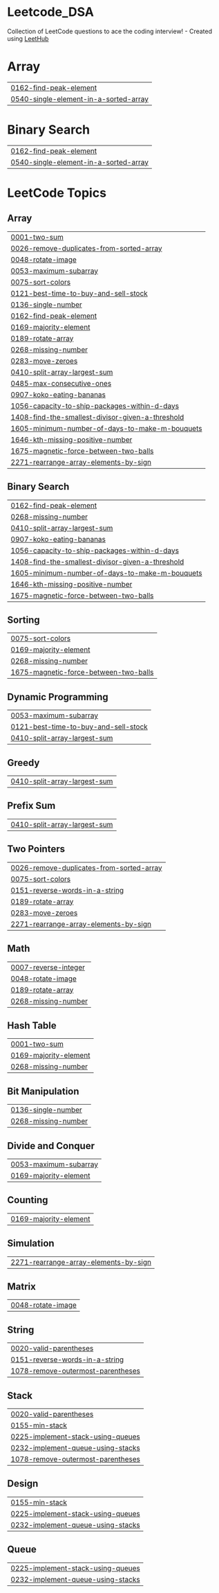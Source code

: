 # Leetcode_DSA
Collection of LeetCode questions to ace the coding interview! - Created using [LeetHub](https://github.com/QasimWani/LeetHub)


# Array
|  |
| ------- |
| [0162-find-peak-element](https://github.com/ShivamPatel-India/Leetcode_DSA/tree/master/0162-find-peak-element) |
| [0540-single-element-in-a-sorted-array](https://github.com/ShivamPatel-India/Leetcode_DSA/tree/master/0540-single-element-in-a-sorted-array) |
# Binary Search
|  |
| ------- |
| [0162-find-peak-element](https://github.com/ShivamPatel-India/Leetcode_DSA/tree/master/0162-find-peak-element) |
| [0540-single-element-in-a-sorted-array](https://github.com/ShivamPatel-India/Leetcode_DSA/tree/master/0540-single-element-in-a-sorted-array) |
<!---LeetCode Topics Start-->
# LeetCode Topics
## Array
|  |
| ------- |
| [0001-two-sum](https://github.com/ShivamPatel-India/Leetcode_DSA/tree/master/0001-two-sum) |
| [0026-remove-duplicates-from-sorted-array](https://github.com/ShivamPatel-India/Leetcode_DSA/tree/master/0026-remove-duplicates-from-sorted-array) |
| [0048-rotate-image](https://github.com/ShivamPatel-India/Leetcode_DSA/tree/master/0048-rotate-image) |
| [0053-maximum-subarray](https://github.com/ShivamPatel-India/Leetcode_DSA/tree/master/0053-maximum-subarray) |
| [0075-sort-colors](https://github.com/ShivamPatel-India/Leetcode_DSA/tree/master/0075-sort-colors) |
| [0121-best-time-to-buy-and-sell-stock](https://github.com/ShivamPatel-India/Leetcode_DSA/tree/master/0121-best-time-to-buy-and-sell-stock) |
| [0136-single-number](https://github.com/ShivamPatel-India/Leetcode_DSA/tree/master/0136-single-number) |
| [0162-find-peak-element](https://github.com/ShivamPatel-India/Leetcode_DSA/tree/master/0162-find-peak-element) |
| [0169-majority-element](https://github.com/ShivamPatel-India/Leetcode_DSA/tree/master/0169-majority-element) |
| [0189-rotate-array](https://github.com/ShivamPatel-India/Leetcode_DSA/tree/master/0189-rotate-array) |
| [0268-missing-number](https://github.com/ShivamPatel-India/Leetcode_DSA/tree/master/0268-missing-number) |
| [0283-move-zeroes](https://github.com/ShivamPatel-India/Leetcode_DSA/tree/master/0283-move-zeroes) |
| [0410-split-array-largest-sum](https://github.com/ShivamPatel-India/Leetcode_DSA/tree/master/0410-split-array-largest-sum) |
| [0485-max-consecutive-ones](https://github.com/ShivamPatel-India/Leetcode_DSA/tree/master/0485-max-consecutive-ones) |
| [0907-koko-eating-bananas](https://github.com/ShivamPatel-India/Leetcode_DSA/tree/master/0907-koko-eating-bananas) |
| [1056-capacity-to-ship-packages-within-d-days](https://github.com/ShivamPatel-India/Leetcode_DSA/tree/master/1056-capacity-to-ship-packages-within-d-days) |
| [1408-find-the-smallest-divisor-given-a-threshold](https://github.com/ShivamPatel-India/Leetcode_DSA/tree/master/1408-find-the-smallest-divisor-given-a-threshold) |
| [1605-minimum-number-of-days-to-make-m-bouquets](https://github.com/ShivamPatel-India/Leetcode_DSA/tree/master/1605-minimum-number-of-days-to-make-m-bouquets) |
| [1646-kth-missing-positive-number](https://github.com/ShivamPatel-India/Leetcode_DSA/tree/master/1646-kth-missing-positive-number) |
| [1675-magnetic-force-between-two-balls](https://github.com/ShivamPatel-India/Leetcode_DSA/tree/master/1675-magnetic-force-between-two-balls) |
| [2271-rearrange-array-elements-by-sign](https://github.com/ShivamPatel-India/Leetcode_DSA/tree/master/2271-rearrange-array-elements-by-sign) |
## Binary Search
|  |
| ------- |
| [0162-find-peak-element](https://github.com/ShivamPatel-India/Leetcode_DSA/tree/master/0162-find-peak-element) |
| [0268-missing-number](https://github.com/ShivamPatel-India/Leetcode_DSA/tree/master/0268-missing-number) |
| [0410-split-array-largest-sum](https://github.com/ShivamPatel-India/Leetcode_DSA/tree/master/0410-split-array-largest-sum) |
| [0907-koko-eating-bananas](https://github.com/ShivamPatel-India/Leetcode_DSA/tree/master/0907-koko-eating-bananas) |
| [1056-capacity-to-ship-packages-within-d-days](https://github.com/ShivamPatel-India/Leetcode_DSA/tree/master/1056-capacity-to-ship-packages-within-d-days) |
| [1408-find-the-smallest-divisor-given-a-threshold](https://github.com/ShivamPatel-India/Leetcode_DSA/tree/master/1408-find-the-smallest-divisor-given-a-threshold) |
| [1605-minimum-number-of-days-to-make-m-bouquets](https://github.com/ShivamPatel-India/Leetcode_DSA/tree/master/1605-minimum-number-of-days-to-make-m-bouquets) |
| [1646-kth-missing-positive-number](https://github.com/ShivamPatel-India/Leetcode_DSA/tree/master/1646-kth-missing-positive-number) |
| [1675-magnetic-force-between-two-balls](https://github.com/ShivamPatel-India/Leetcode_DSA/tree/master/1675-magnetic-force-between-two-balls) |
## Sorting
|  |
| ------- |
| [0075-sort-colors](https://github.com/ShivamPatel-India/Leetcode_DSA/tree/master/0075-sort-colors) |
| [0169-majority-element](https://github.com/ShivamPatel-India/Leetcode_DSA/tree/master/0169-majority-element) |
| [0268-missing-number](https://github.com/ShivamPatel-India/Leetcode_DSA/tree/master/0268-missing-number) |
| [1675-magnetic-force-between-two-balls](https://github.com/ShivamPatel-India/Leetcode_DSA/tree/master/1675-magnetic-force-between-two-balls) |
## Dynamic Programming
|  |
| ------- |
| [0053-maximum-subarray](https://github.com/ShivamPatel-India/Leetcode_DSA/tree/master/0053-maximum-subarray) |
| [0121-best-time-to-buy-and-sell-stock](https://github.com/ShivamPatel-India/Leetcode_DSA/tree/master/0121-best-time-to-buy-and-sell-stock) |
| [0410-split-array-largest-sum](https://github.com/ShivamPatel-India/Leetcode_DSA/tree/master/0410-split-array-largest-sum) |
## Greedy
|  |
| ------- |
| [0410-split-array-largest-sum](https://github.com/ShivamPatel-India/Leetcode_DSA/tree/master/0410-split-array-largest-sum) |
## Prefix Sum
|  |
| ------- |
| [0410-split-array-largest-sum](https://github.com/ShivamPatel-India/Leetcode_DSA/tree/master/0410-split-array-largest-sum) |
## Two Pointers
|  |
| ------- |
| [0026-remove-duplicates-from-sorted-array](https://github.com/ShivamPatel-India/Leetcode_DSA/tree/master/0026-remove-duplicates-from-sorted-array) |
| [0075-sort-colors](https://github.com/ShivamPatel-India/Leetcode_DSA/tree/master/0075-sort-colors) |
| [0151-reverse-words-in-a-string](https://github.com/ShivamPatel-India/Leetcode_DSA/tree/master/0151-reverse-words-in-a-string) |
| [0189-rotate-array](https://github.com/ShivamPatel-India/Leetcode_DSA/tree/master/0189-rotate-array) |
| [0283-move-zeroes](https://github.com/ShivamPatel-India/Leetcode_DSA/tree/master/0283-move-zeroes) |
| [2271-rearrange-array-elements-by-sign](https://github.com/ShivamPatel-India/Leetcode_DSA/tree/master/2271-rearrange-array-elements-by-sign) |
## Math
|  |
| ------- |
| [0007-reverse-integer](https://github.com/ShivamPatel-India/Leetcode_DSA/tree/master/0007-reverse-integer) |
| [0048-rotate-image](https://github.com/ShivamPatel-India/Leetcode_DSA/tree/master/0048-rotate-image) |
| [0189-rotate-array](https://github.com/ShivamPatel-India/Leetcode_DSA/tree/master/0189-rotate-array) |
| [0268-missing-number](https://github.com/ShivamPatel-India/Leetcode_DSA/tree/master/0268-missing-number) |
## Hash Table
|  |
| ------- |
| [0001-two-sum](https://github.com/ShivamPatel-India/Leetcode_DSA/tree/master/0001-two-sum) |
| [0169-majority-element](https://github.com/ShivamPatel-India/Leetcode_DSA/tree/master/0169-majority-element) |
| [0268-missing-number](https://github.com/ShivamPatel-India/Leetcode_DSA/tree/master/0268-missing-number) |
## Bit Manipulation
|  |
| ------- |
| [0136-single-number](https://github.com/ShivamPatel-India/Leetcode_DSA/tree/master/0136-single-number) |
| [0268-missing-number](https://github.com/ShivamPatel-India/Leetcode_DSA/tree/master/0268-missing-number) |
## Divide and Conquer
|  |
| ------- |
| [0053-maximum-subarray](https://github.com/ShivamPatel-India/Leetcode_DSA/tree/master/0053-maximum-subarray) |
| [0169-majority-element](https://github.com/ShivamPatel-India/Leetcode_DSA/tree/master/0169-majority-element) |
## Counting
|  |
| ------- |
| [0169-majority-element](https://github.com/ShivamPatel-India/Leetcode_DSA/tree/master/0169-majority-element) |
## Simulation
|  |
| ------- |
| [2271-rearrange-array-elements-by-sign](https://github.com/ShivamPatel-India/Leetcode_DSA/tree/master/2271-rearrange-array-elements-by-sign) |
## Matrix
|  |
| ------- |
| [0048-rotate-image](https://github.com/ShivamPatel-India/Leetcode_DSA/tree/master/0048-rotate-image) |
## String
|  |
| ------- |
| [0020-valid-parentheses](https://github.com/ShivamPatel-India/Leetcode_DSA/tree/master/0020-valid-parentheses) |
| [0151-reverse-words-in-a-string](https://github.com/ShivamPatel-India/Leetcode_DSA/tree/master/0151-reverse-words-in-a-string) |
| [1078-remove-outermost-parentheses](https://github.com/ShivamPatel-India/Leetcode_DSA/tree/master/1078-remove-outermost-parentheses) |
## Stack
|  |
| ------- |
| [0020-valid-parentheses](https://github.com/ShivamPatel-India/Leetcode_DSA/tree/master/0020-valid-parentheses) |
| [0155-min-stack](https://github.com/ShivamPatel-India/Leetcode_DSA/tree/master/0155-min-stack) |
| [0225-implement-stack-using-queues](https://github.com/ShivamPatel-India/Leetcode_DSA/tree/master/0225-implement-stack-using-queues) |
| [0232-implement-queue-using-stacks](https://github.com/ShivamPatel-India/Leetcode_DSA/tree/master/0232-implement-queue-using-stacks) |
| [1078-remove-outermost-parentheses](https://github.com/ShivamPatel-India/Leetcode_DSA/tree/master/1078-remove-outermost-parentheses) |
## Design
|  |
| ------- |
| [0155-min-stack](https://github.com/ShivamPatel-India/Leetcode_DSA/tree/master/0155-min-stack) |
| [0225-implement-stack-using-queues](https://github.com/ShivamPatel-India/Leetcode_DSA/tree/master/0225-implement-stack-using-queues) |
| [0232-implement-queue-using-stacks](https://github.com/ShivamPatel-India/Leetcode_DSA/tree/master/0232-implement-queue-using-stacks) |
## Queue
|  |
| ------- |
| [0225-implement-stack-using-queues](https://github.com/ShivamPatel-India/Leetcode_DSA/tree/master/0225-implement-stack-using-queues) |
| [0232-implement-queue-using-stacks](https://github.com/ShivamPatel-India/Leetcode_DSA/tree/master/0232-implement-queue-using-stacks) |
<!---LeetCode Topics End-->